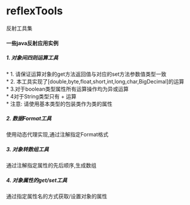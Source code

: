 # reflexTools
反射工具集

<h4>一些java反射应用实例</h4>
<p>
<h5>1. 对象间四则运算工具</h5>
 * 1. 请保证运算对象的get方法返回值与对应的set方法参数值类型一致<br/>
 * 2. 本工具实现了[double,byte,float,short,int,long,char,BigDecimal]的运算<br/>
 * 3.对于boolean类型属性所有运算操作均为异或运算<br/>
 * 4对于String类型只有 + 运算 <br/>
 * 注意: 请使用基本类型的包装类作为类的属性
</p>

<p>
<h5>2. 数据Format工具</h5>
使用动态代理实现,通过注解指定Format格式
</p>
<p>
<h5>3. 对象转数组工具</h5>
通过注解指定属性的先后顺序,生成数组
</p>

<h5>4. 对象属性的get/set工具</h5>
通过指定属性名的方式获取/设置对象的属性
</p>
